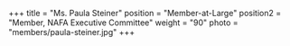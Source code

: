 +++
title     = "Ms. Paula Steiner"
position  = "Member-at-Large"
position2 = "Member, NAFA Executive Committee"
weight    = "90"
photo      = "members/paula-steiner.jpg"
+++
